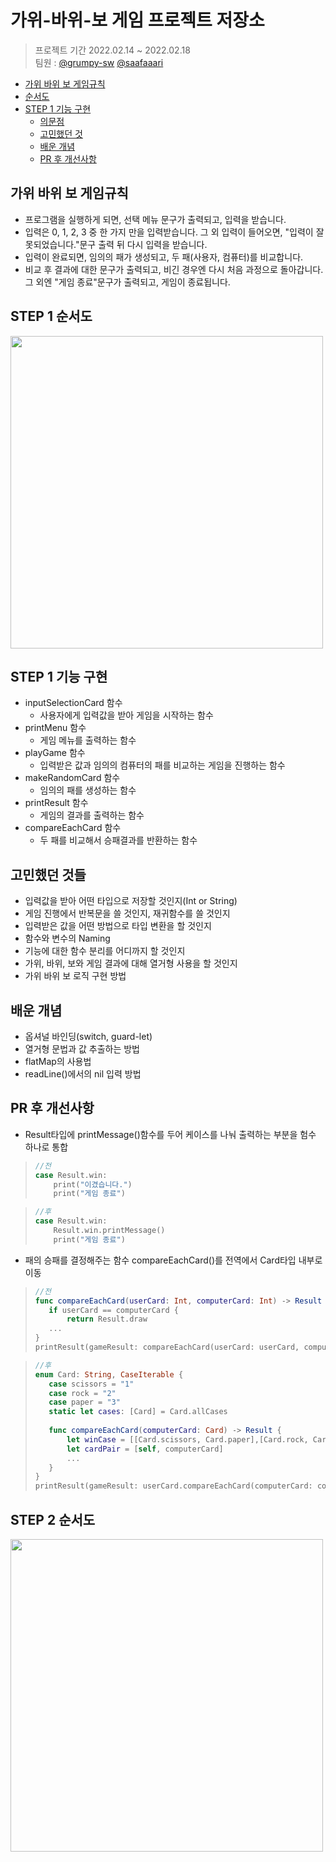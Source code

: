 # 가위-바위-보 게임 프로젝트 저장소
> 프로젝트 기간 2022.02.14 ~ 2022.02.18 <br/>
팀원 : [@grumpy-sw](https://github.com/grumpy-sw) [@saafaaari](https://github.com/saafaaari)

- [가위 바위 보 게임규칙](#가위-바위-보-게임규칙)
- [순서도](#순서도)
- [STEP 1 기능 구현](#step-1-기능-구현)
    + [의문점](#의문점)
    + [고민했던 것](#고민했던-것들)
    + [배운 개념](#배운-개념)
    + [PR 후 개선사항](#pr-후-개선사항)

## 가위 바위 보 게임규칙
* 프로그램을 실행하게 되면, 선택 메뉴 문구가 출력되고, 입력을 받습니다.
* 입력은 0, 1, 2, 3 중 한 가지 만을 입력받습니다. 그 외 입력이 들어오면, "입력이 잘못되었습니다."문구 출력 뒤 다시 입력을 받습니다.<br/>
* 입력이 완료되면, 임의의 패가 생성되고, 두 패(사용자, 컴퓨터)를 비교합니다.
* 비교 후 결과에 대한 문구가 출력되고, 비긴 경우엔 다시 처음 과정으로 돌아갑니다. 그 외엔 "게임 종료"문구가 출력되고, 게임이 종료됩니다.

## STEP 1 순서도
<img src = "https://user-images.githubusercontent.com/91936941/154011096-fcb0d0f5-bcf8-41f8-8f3b-5db47c1ed709.png" width="500px">

## STEP 1 기능 구현
- inputSelectionCard 함수
    - 사용자에게 입력값을 받아 게임을 시작하는 함수
- printMenu 함수
    - 게임 메뉴를 출력하는 함수
- playGame 함수
    - 입력받은 값과 임의의 컴퓨터의 패를 비교하는 게임을 진행하는 함수
- makeRandomCard 함수
    - 임의의 패를 생성하는 함수
- printResult 함수
    - 게임의 결과를 출력하는 함수
- compareEachCard 함수
    - 두 패를 비교해서 승패결과를 반환하는 함수
    
## 고민했던 것들
- 입력값을 받아 어떤 타입으로 저장할 것인지(Int or String)
- 게임 진행에서 반복문을 쓸 것인지, 재귀함수를 쓸 것인지
- 입력받은 값을 어떤 방법으로 타입 변환을 할 것인지
- 함수와 변수의 Naming
- 기능에 대한 함수 분리를 어디까지 할 것인지
- 가위, 바위, 보와 게임 결과에 대해 열거형 사용을 할 것인지
- 가위 바위 보 로직 구현 방법

## 배운 개념
- 옵셔널 바인딩(switch, guard-let)
- 열거형 문법과 값 추출하는 방법
- flatMap의 사용법
- readLine()에서의 nil 입력 방법


## PR 후 개선사항
- Result타입에 printMessage()함수를 두어 케이스를 나눠 출력하는 부분을 험수 하나로 통합
> ```swift
> //전
> case Result.win:
>     print("이겼습니다.")
>     print("게임 종료")
> ```
   
> ```swift
> //후
> case Result.win:
>     Result.win.printMessage()
>     print("게임 종료")
>```

- 패의 승패를 결정해주는 함수 compareEachCard()를 전역에서 Card타입 내부로 이동
> ```swift
> //전
>func compareEachCard(userCard: Int, computerCard: Int) -> Result {
>    if userCard == computerCard {
>        return Result.draw
>    ...
>}
>printResult(gameResult: compareEachCard(userCard: userCard, computerCard: computerCard))
> ```
   
> ```swift
> //후
>enum Card: String, CaseIterable {
>    case scissors = "1"
>    case rock = "2"
>    case paper = "3"
>    static let cases: [Card] = Card.allCases
>    
>    func compareEachCard(computerCard: Card) -> Result {
>        let winCase = [[Card.scissors, Card.paper],[Card.rock, Card.scissors],[Card.paper, Card.rock]]
>        let cardPair = [self, computerCard]
>        ...
>    }
>}
>printResult(gameResult: userCard.compareEachCard(computerCard: computerCard))
>```

## STEP 2 순서도
<img src = "https://user-images.githubusercontent.com/91936941/154185828-6e5d68f6-233b-4956-b263-cdef49ab2379.png" width="500px">
